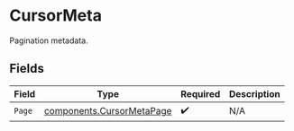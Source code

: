 # CursorMeta

Pagination metadata.


## Fields

| Field                                                                  | Type                                                                   | Required                                                               | Description                                                            |
| ---------------------------------------------------------------------- | ---------------------------------------------------------------------- | ---------------------------------------------------------------------- | ---------------------------------------------------------------------- |
| `Page`                                                                 | [components.CursorMetaPage](../../models/components/cursormetapage.md) | :heavy_check_mark:                                                     | N/A                                                                    |